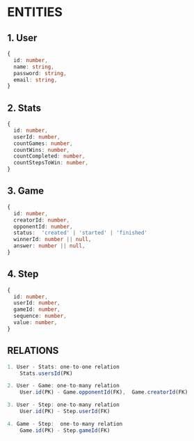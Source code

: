 # ENTITIES

## 1. User
```Typescript
{
  id: number,
  name: string,
  password: string,
  email: string,
}
```
## 2. Stats
```Typescript
{
  id: number,
  userId: number,
  countGames: number,
  countWins: number,
  countCompleted: number,
  countStepsToWin: number,
}
```
## 3. Game
```Typescript
{
  id: number,
  creatorId: number,
  opponentId: number,
  status:  'created' | 'started' | 'finished'
  winnerId: number || null,
  answer: number || null, 
}
```
## 4. Step
```Typescript
{
  id: number,
  userId: number,
  gameId: number,
  sequence: number,
  value: number, 
}
```
## RELATIONS
```Typescript
1. User - Stats: one-to-one relation
    Stats.usersId(PK)

2. User - Game: one-to-many relation
    User.id(PK) - Game.opponentId(FK),  Game.creatorId(FK)

3. User - Step: one-to-many relation
    User.id(PK) - Step.userId(FK)

4. Game - Step:  one-to-many relation
    Game.id(PK) - Step.gameId(FK)
```

